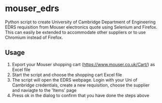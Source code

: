 # mouser_edrs
Python script to create University of Cambridge Department of Engineering EDRS requisition from Mouser electronics quote using Selenium and Firefox.
This can easily be extended to accommodate other suppliers or to use Chromium instead of Firefox.

## Usage
1. Export your Mouser shopping cart (https://www.mouser.co.uk/Cart/) as Excel file
2. Start the script and choose the shopping cart Excel file
3. The script will open the EDRS webpage. Login with your Uni of Cambridge credentials, create a new requisition, choose the supplier and naviagte to the 'Items' page
4. Press ok in the dialog to confirm that you have done the steps above

